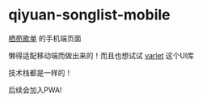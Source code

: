 # qiyuan-songlist-mobile

[栖苑歌单](https://github.com/FangDingli/qiyuan-songlist) 的手机端页面

懒得适配移动端而做出来的！而且也想试试 [varlet](https://varlet-varletjs.vercel.app/#/zh-CN/index) 这个UI库

技术栈都是一样的！

后续会加入PWA!